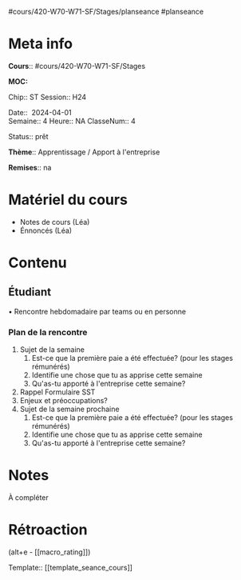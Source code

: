 #cours/420-W70-W71-SF/Stages/planseance #planseance
# Meta info

**Cours**:: #cours/420-W70-W71-SF/Stages 

**MOC:** 

Chip::  <span class="chip cours-3">ST</span> 
Session:: H24

Date::  2024-04-01  
Semaine:: 4
Heure:: <span class="chip na">NA</span>
ClasseNum:: 4

Status:: <span class="chip ready">prêt</span> 

**Thème**:: Apprentissage / Apport à l'entreprise

**Remises**:: <span class="chip na">na</span>

# Matériel du cours
* Notes de cours (Léa)
* Énnoncés (Léa)
# Contenu
## Étudiant
• Rencontre hebdomadaire par teams ou en personne
### Plan de la rencontre
1. Sujet de la semaine
	1. Est-ce que la première paie a été effectuée? (pour les stages rémunérés)
	2. Identifie une chose que tu as apprise cette semaine
	3. Qu'as-tu apporté à l'entreprise cette semaine?
2. Rappel Formulaire SST
3. Enjeux et préoccupations?
4. Sujet de la semaine prochaine
	1. Est-ce que la première paie a été effectuée? (pour les stages rémunérés)
	2. Identifie une chose que tu as apprise cette semaine
	3. Qu'as-tu apporté à l'entreprise cette semaine?
# Notes
À compléter

# Rétroaction
(alt+e - [[macro_rating]])

Template:: [[template_seance_cours]]